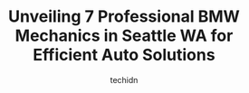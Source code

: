 ---
layout: ampstory
image: https://images.unsplash.com/photo-1608506876688-ab805ee6c2c6?ixlib=rb-4.0.3&ixid=MnwxMjA3fDB8MHxwaG90by1wYWdlfHx8fGVufDB8fHx8&auto=format&fit=crop&w=640&h=853&q=80
author: techidn
featured: false
description: Experience the excellence of automotive service by visiting the 7 best BMW Mechanic in Seattle WA, USA. With their expertise, attention to detail, and commitment to customer satisfaction, yo
title: Unveiling 7 Professional BMW Mechanics in Seattle WA for Efficient Auto Solutions
cover:
   title: Unveiling 7 Professional BMW Mechanics in Seattle WA for Efficient Auto Solutions
   subtitle: Rickpate
   background: https://images.unsplash.com/photo-1608506876688-ab805ee6c2c6?ixlib=rb-4.0.3&ixid=MnwxMjA3fDB8MHxwaG90by1wYWdlfHx8fGVufDB8fHx8&auto=format&fit=crop&w=640&h=853&q=80

pages: 
 - layout: thirds
   top: <h1>#1 European Auto Repair and Service at Swedish Automotive</h1>
   bottom: "<p>Sean the service advisor is great to work with.  He does not pressure at all and gives the options and is honest with the prices.  The whole team do a great job!! Plus ga</p>"
   background: https://www.knot35.com/toplist/wp-content/uploads/2023/06/best-bmw-mechanic-1-in-seattle-wa-1685835446.jpeg
   backgroundblur: true
 - layout: thirds
   top: <h1>#2 Stones German Garage</h1>
   bottom: "<p>1549 NW 49th St #4731, Seattle, WA 98107, United States</p>"
   background: https://www.knot35.com/toplist/wp-content/uploads/2023/06/best-bmw-mechanic-2-in-seattle-wa-1685835446.jpeg
   cta:
      link: https://www.knot35.com/toplist/unveiling-7-professional-bmw-mechanics-in-seattle-wa-for-efficient-auto-solutions/
      text: Unveiling 7 Professional BMW Mechanics in Seattle WA for Efficient Auto Solutions
 - layout: thirds
   top: <h1>#3 EuroCar Service</h1>
   bottom: "<p>5821 Roosevelt Way NE, Seattle, WA 98105, United States</p>"
   background: https://www.knot35.com/toplist/wp-content/uploads/2023/06/best-bmw-mechanic-3-in-seattle-wa-1685835446.jpeg
   cta:
      link: https://www.knot35.com/toplist/unveiling-7-professional-bmw-mechanics-in-seattle-wa-for-efficient-auto-solutions/
      text: Unveiling 7 Professional BMW Mechanics in Seattle WA for Efficient Auto Solutions
 - layout: thirds
   top: <h1>#4 Erics Import and Domestic Auto Services</h1>
   bottom: "<p>2827 SW Roxbury St, Seattle, WA 98126, United States</p>"
   background: https://images.unsplash.com/photo-1618005182384-a83a8bd57fbe?ixlib=rb-4.0.3&ixid=MnwxMjA3fDB8MHxwaG90by1wYWdlfHx8fGVufDB8fHx8&auto=format&fit=crop&w=640&h=853&q=80
   cta:
      link: https://www.knot35.com/toplist/unveiling-7-professional-bmw-mechanics-in-seattle-wa-for-efficient-auto-solutions/
      text: Unveiling 7 Professional BMW Mechanics in Seattle WA for Efficient Auto Solutions
 - layout: thirds
   top: <h1>#5 BMW Seattle Service Center</h1>
   bottom: "<p>670 S Plummer St suite #100, Seattle, WA 98134, United States</p>"
   background: https://images.unsplash.com/photo-1608501821300-4f99e58bba77?ixlib=rb-4.0.3&ixid=MnwxMjA3fDB8MHxwaG90by1wYWdlfHx8fGVufDB8fHx8&auto=format&fit=crop&w=640&h=853&q=80
   cta:
      link: https://www.knot35.com/toplist/unveiling-7-professional-bmw-mechanics-in-seattle-wa-for-efficient-auto-solutions/
      text: Unveiling 7 Professional BMW Mechanics in Seattle WA for Efficient Auto Solutions
 - layout: thirds
   top: <h1>#6 Best Service & Repair</h1>
   bottom: "<p>1119 N 100th St, Seattle, WA 98133, United States</p>"
   background: https://images.unsplash.com/photo-1547366785-564103df7e13?ixlib=rb-4.0.3&ixid=MnwxMjA3fDB8MHxwaG90by1wYWdlfHx8fGVufDB8fHx8&auto=format&fit=crop&w=640&h=853&q=80
   cta:
      link: https://www.knot35.com/toplist/unveiling-7-professional-bmw-mechanics-in-seattle-wa-for-efficient-auto-solutions/
      text: Unveiling 7 Professional BMW Mechanics in Seattle WA for Efficient Auto Solutions
 - layout: thirds
   top: <h1>#7 Precision Motorworks</h1>
   bottom: "<p>1501 Elliott Ave W, Seattle, WA 98119, United States</p>"
   background: https://images.unsplash.com/photo-1553949345-eb786bb3f7ba?ixlib=rb-4.0.3&ixid=MnwxMjA3fDB8MHxwaG90by1wYWdlfHx8fGVufDB8fHx8&auto=format&fit=crop&w=640&h=853&q=80
   cta:
      link: https://www.knot35.com/toplist/unveiling-7-professional-bmw-mechanics-in-seattle-wa-for-efficient-auto-solutions/
      text: Unveiling 7 Professional BMW Mechanics in Seattle WA for Efficient Auto Solutions
 - layout: thirds
   middle: Continue reading...
   background: https://images.unsplash.com/photo-1599422314077-f4dfdaa4cd09?ixlib=rb-4.0.3&ixid=MnwxMjA3fDB8MHxwaG90by1wYWdlfHx8fGVufDB8fHx8&auto=format&fit=crop&w=640&h=853&q=80
   cta:
      link: https://www.knot35.com/toplist/unveiling-7-professional-bmw-mechanics-in-seattle-wa-for-efficient-auto-solutions/
      text: Unveiling 7 Professional BMW Mechanics in Seattle WA for Efficient Auto Solutions
      
---